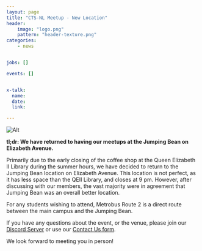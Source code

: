 ```yaml
---
layout: page
title: "CTS-NL Meetup - New Location"
header:
    image: "logo.png"
    pattern: "header-texture.png"
categories:
    - news


jobs: []

events: []


x-talk:
  name:
  date:
  link:

---
```



![Alt](https://ctsnl.ca/Socials/jumping-bean-meetup/jumping-bean-meetup--Every%20Thursday-7pm.png "Meetup up every Thursday @ 7pm at Jumping Bean Elizabeth Avenue.")

**tl;dr: We have returned to having our meetups at the Jumping Bean on Elizabeth Avenue.**

Primarily due to the early closing of the coffee shop at the Queen Elizabeth II Library during the summer hours, we have decided to return to the Jumping Bean location on Elizabeth Avenue. This location is not perfect, as it has less space than the QEII Library, and closes at 9 pm. However, after discussing with our members, the vast majority were in agreement that Jumping Bean was an overall better location.

For any students wishing to attend, Metrobus Route 2 is a direct route between the main campus and the Jumping Bean.

If you have any questions about the event, or the venue, please join our [Discord Server](http://discord.ctsnl.ca/) or use our [Contact Us form](https://ctsnl.ca/contact/).

We look forward to meeting you in person!
